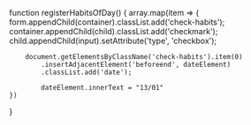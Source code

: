 function registerHabitsOfDay() {
    array.map(item => {
        form.appendChild(container).classList.add('check-habits');
        container.appendChild(child).classList.add('checkmark');
        child.appendChild(input).setAttribute('type', 'checkbox');
        
        document.getElementsByClassName('check-habits').item(0)
            .insertAdjacentElement('beforeend', dateElement)
            .classList.add('date');
    
            dateElement.innerText = "13/01"
    })
}
